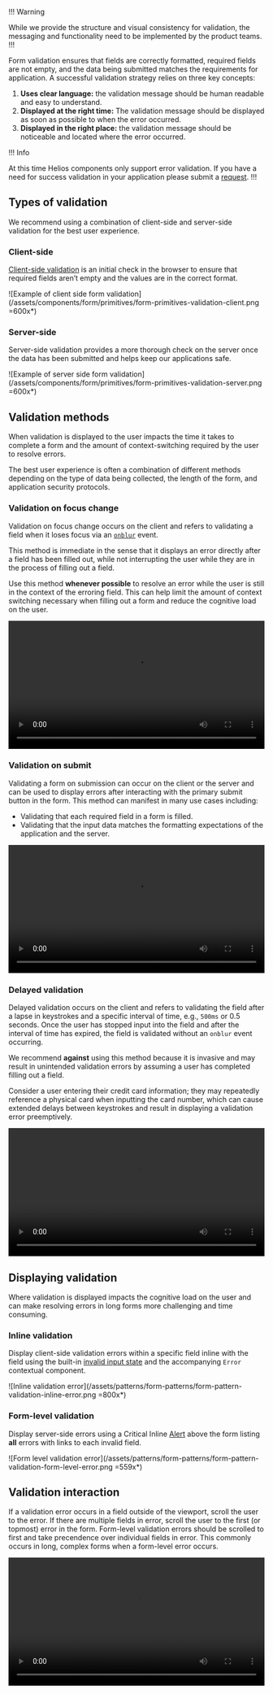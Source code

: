 !!! Warning

While we provide the structure and visual consistency for validation, the messaging and functionality need to be implemented by the product teams.
!!!

Form validation ensures that fields are correctly formatted, required fields are not empty, and the data being submitted matches the requirements for application. A successful validation strategy relies on three key concepts:

1. **Uses clear language:** the validation message should be human readable and easy to understand.
2. **Displayed at the right time:** The validation message should be displayed as soon as possible to when the error occurred.
3. **Displayed in the right place:** the validation message should be noticeable and located where the error occurred.

!!! Info

At this time Helios components only support error validation. If you have a need for success validation in your application please submit a [request](/about/support).
!!!

## Types of validation

We recommend using a combination of client-side and server-side validation for the best user experience.

### Client-side

[Client-side validation](https://developer.mozilla.org/en-US/docs/Learn/Forms/Form_validation) is an initial check in the browser to ensure that required fields aren’t empty and the values are in the correct format.

![Example of client side form validation](/assets/components/form/primitives/form-primitives-validation-client.png =600x*)

### Server-side

Server-side validation provides a more thorough check on the server once the data has been submitted and helps keep our applications safe.

![Example of server side form validation](/assets/components/form/primitives/form-primitives-validation-server.png =600x*)

## Validation methods

When validation is displayed to the user impacts the time it takes to complete a form and the amount of context-switching required by the user to resolve errors.

The best user experience is often a combination of different methods depending on the type of data being collected, the length of the form, and application security protocols.

### Validation on focus change

Validation on focus change occurs on the client and refers to validating a field when it loses focus via an [`onblur`](https://developer.mozilla.org/en-US/docs/Web/API/Element/blur_event) event.

This method is immediate in the sense that it displays an error directly after a field has been filled out, while not interrupting the user while they are in the process of filling out a field.

Use this method **whenever possible** to resolve an error while the user is still in the context of the erroring field. This can help limit the amount of context switching necessary when filling out a form and reduce the cognitive load on the user.

<video controls loop width="100%">
  <source src="/assets/patterns/form-patterns/validation-on-focus-change.mp4" />
</video>

### Validation on submit

Validating a form on submission can occur on the client or the server and can be used to display errors after interacting with the primary submit button in the form. This method can manifest in many use cases including:

- Validating that each required field in a form is filled.
- Validating that the input data matches the formatting expectations of the application and the server.

<video controls loop width="100%">
  <source src="/assets/patterns/form-patterns/validation-on-submit-example.mp4" />
</video>

### Delayed validation

Delayed validation occurs on the client and refers to validating the field after a lapse in keystrokes and a specific interval of time, e.g., `500ms` or 0.5 seconds. Once the user has stopped input into the field and after the interval of time has expired, the field is validated without an `onblur` event occurring.

We recommend **against** using this method because it is invasive and may result in unintended validation errors by assuming a user has completed filling out a field.

Consider a user entering their credit card information; they may repeatedly reference a physical card when inputting the card number, which can cause extended delays between keystrokes and result in displaying a validation error preemptively.

<video controls loop width="100%">
  <source src="/assets/patterns/form-patterns/delayed-validation-example.mp4" />
</video>

## Displaying validation

Where validation is displayed impacts the cognitive load on the user and can make resolving errors in long forms more challenging and time consuming.

### Inline validation

Display client-side validation errors within a specific field inline with the field using the built-in [invalid input state](/components/form/text-input?tab=code#validation) and the accompanying `Error` contextual component.

![Inline validation error](/assets/patterns/form-patterns/form-pattern-validation-inline-error.png =800x*)

### Form-level validation

Display server-side errors using a Critical Inline [Alert](/components/alert) above the form listing **all** errors with links to each invalid field.

![Form level validation error](/assets/patterns/form-patterns/form-pattern-validation-form-level-error.png =559x*)

## Validation interaction

If a validation error occurs in a field outside of the viewport, scroll the user to the error. If there are multiple fields in error, scroll the user to the first (or topmost) error in the form. Form-level validation errors should be scrolled to first and take precendence over individual fields in error. This commonly occurs in long, complex forms when a form-level error occurs.

<video controls loop width="100%">
  <source src="/assets/patterns/form-patterns/validation-scroll.mp4" />
</video>
